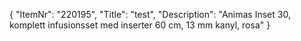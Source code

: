 {
  "ItemNr": "220195",
  "Title": "test",
  "Description": "Animas Inset 30, komplett infusionsset med inserter 60 cm, 13 mm kanyl, rosa"
}